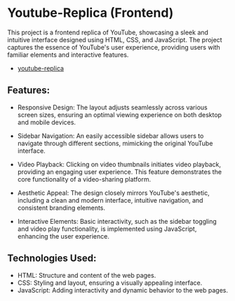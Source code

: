 
# Youtube-Replica (Frontend)

This project is a frontend replica of YouTube, showcasing a sleek and intuitive interface designed using HTML, CSS, and JavaScript. The project captures the essence of YouTube's user experience, providing users with familiar elements and interactive features.

- [youtube-replica](jazzy-granita-8e4513.netlify.app)

## Features:

- Responsive Design: The layout adjusts seamlessly across various screen sizes, ensuring an optimal viewing experience on both desktop and mobile devices.

- Sidebar Navigation: An easily accessible sidebar allows users to navigate through different sections, mimicking the original YouTube interface.

- Video Playback: Clicking on video thumbnails initiates video playback, providing an engaging user experience. This feature demonstrates the core functionality of a video-sharing platform.

- Aesthetic Appeal: The design closely mirrors YouTube's aesthetic, including a clean and modern interface, intuitive navigation, and consistent branding elements.

- Interactive Elements: Basic interactivity, such as the sidebar toggling and video play functionality, is implemented using JavaScript, enhancing the user experience.

## Technologies Used:

- HTML: Structure and content of the web pages.
- CSS: Styling and layout, ensuring a visually appealing interface.
- JavaScript: Adding interactivity and dynamic behavior to the web pages.

